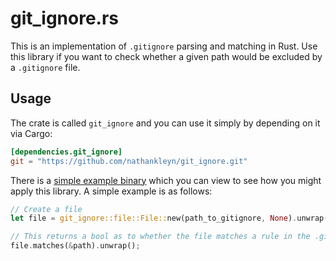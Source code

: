 # git_ignore.rs

This is an implementation of `.gitignore` parsing and matching in Rust. Use this library if you want to check whether a given path would be excluded by a `.gitignore` file.

## Usage

The crate is called `git_ignore` and you can use it simply by depending on it via Cargo:

```toml
[dependencies.git_ignore]
git = "https://github.com/nathankleyn/git_ignore.git"
```

There is a [simple example binary](/src/bin/git_ignore.rs) which you can view to see how you might apply this library. A simple example is as follows:

```rust
// Create a file
let file = git_ignore::file::File::new(path_to_gitignore, None).unwrap();

// This returns a bool as to whether the file matches a rule in the .gitignore file.
file.matches(&path).unwrap();
```
